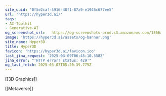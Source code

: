 ```yaml
---
site_uuid: "0f5e2caf-5916-48f1-87a9-e1946c677ee5"
url: 'https://hyper3d.ai/'
tags:
- AI-Toolkit
- Generative-AI
og_screenshot_url:   https://og-screenshots-prod.s3.amazonaws.com/1366x768/80/false/5c0fc3fbc1c72e6cc5757e913ad49b067e80dab75a0af0d6e7348f876fbbde26.jpeg
image: 'https://hyper3d.ai/assets/og-banner.png'
site_name: Hyper3D
title: Hyper3D
favicon: 'https://hyper3d.ai/favicon.ico'
last_jina_request: '2025-03-09T06:45:10.558Z'
jina_error: "'HTTP error! status: 429'"
og_last_fetch: 2025-03-07T05:20:39.775Z
---
```

[[3D Graphics]]

[[Metaverse]]

